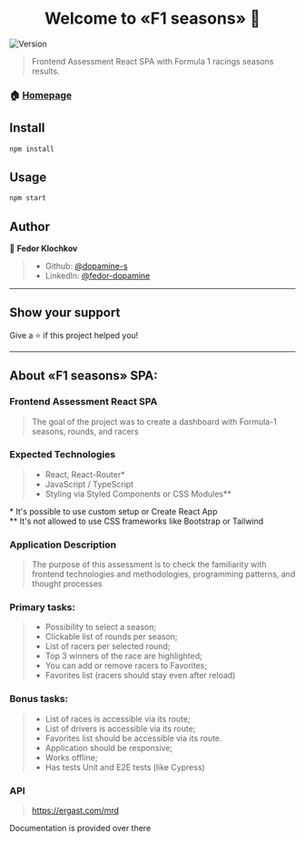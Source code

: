 <h1 align="center">Welcome to «F1 seasons» 👋</h1>
<p>
  <img alt="Version" src="https://img.shields.io/badge/version-0.1.2-blue.svg?cacheSeconds=2592000" />
</p>

> Frontend Assessment React SPA with Formula 1 racings seasons results.

### 🏠 [Homepage](https://github.com/dopamine-s/f1-seasons)

## Install

```sh
npm install
```

## Usage

```sh
npm start
```

## Author

👤 **Fedor Klochkov**

>* Github: [@dopamine-s](https://github.com/dopamine-s)
>* LinkedIn: [@fedor-dopamine](https://linkedin.com/in/fedor-dopamine)
---

## Show your support
Give a ⭐️ if this project helped you!
***

## About «F1 seasons» SPA:
>
### Frontend Assessment React SPA

>The goal of the project was to create a dashboard with Formula-1 seasons, rounds, and racers

### Expected Technologies

>- React, React-Router\*
>- JavaScript / TypeScript
>- Styling via Styled Components or CSS Modules\*\*

\* It's possible to use custom setup or Create React App  
\*\* It's not allowed to use CSS frameworks like Bootstrap or Tailwind

### Application Description

>The purpose of this assessment is to check the familiarity with frontend technologies and methodologies, programming patterns, and thought processes

### Primary tasks:

>- Possibility to select a season;
>- Clickable list of rounds per season;
>- List of racers per selected round;
>- Top 3 winners of the race are highlighted;
>- You can add or remove racers to Favorites;
>- Favorites list (racers should stay even after reload)

### Bonus tasks:

>- List of races is accessible via its route;
>- List of drivers is accessible via its route;
>- Favorites list should be accessible via its route.
>- Application should be responsive;
>- Works offline;
>- Has tests Unit and E2E tests (like Cypress)

### API

>https://ergast.com/mrd

Documentation is provided over there
